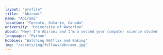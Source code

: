 ```yaml
---
layout: "profile"
title:  "Abirami"
name: "Abirami"
location: "Toronto, Ontario, Canada"
university: "University of Waterloo"
about: "Hey! I'm Abirami and I'm a second year computer science student at the University of Waterloo. I like exploring new technologies and learning new things. I'm excited to be here and am looking forward to getting to know other people!"	
languages: "Python"
hobbies: "Watching Netflix and Baking"
img: "/assets/img/fellows/abirami.jpg"
---
```

